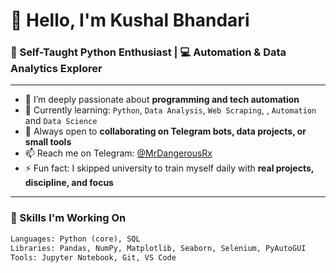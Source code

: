 # 👋 Hello, I'm Kushal Bhandari

### 🧠 Self-Taught Python Enthusiast | 💻 Automation & Data Analytics Explorer

---

- 👀 I’m deeply passionate about **programming and tech automation**
- 🌱 Currently learning: `Python`, `Data Analysis`, `Web Scraping`, , `Automation` and `Data Science`  
- 🤝 Always open to **collaborating on Telegram bots, data projects, or small tools**
- 📫 Reach me on Telegram: [@MrDangerousRx](https://t.me/MrDangerousRx)
- ⚡ Fun fact: I skipped university to train myself daily with **real projects, discipline, and focus**

---

### 🔧 Skills I'm Working On

```python
Languages: Python (core), SQL 
Libraries: Pandas, NumPy, Matplotlib, Seaborn, Selenium, PyAutoGUI
Tools: Jupyter Notebook, Git, VS Code
